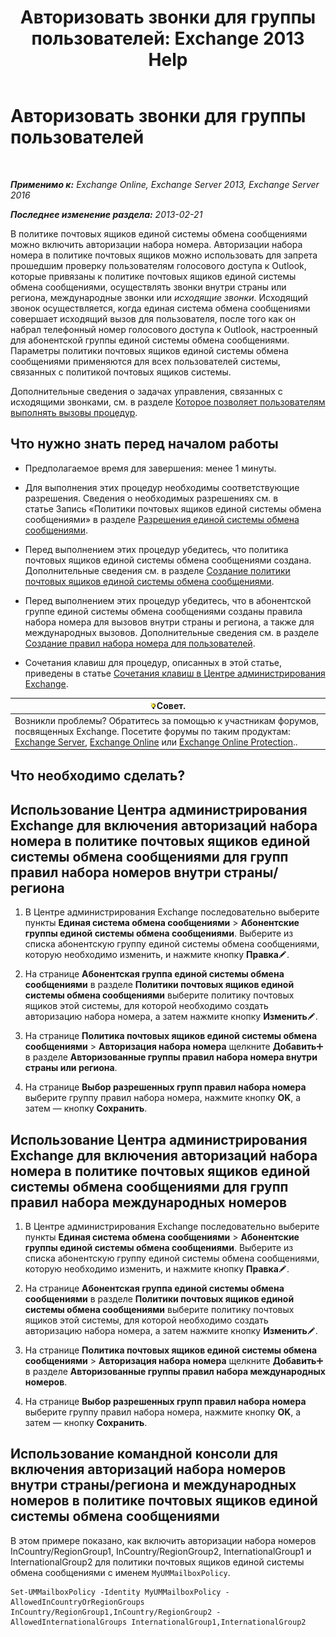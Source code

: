 ﻿---
title: 'Авторизовать звонки для группы пользователей: Exchange 2013 Help'
TOCTitle: Авторизовать звонки для группы пользователей
ms:assetid: 7fc36757-868c-4bde-b793-6ae630da155c
ms:mtpsurl: https://technet.microsoft.com/ru-ru/library/Bb232099(v=EXCHG.150)
ms:contentKeyID: 51408049
ms.date: 05/22/2018
mtps_version: v=EXCHG.150
ms.translationtype: MT
---

# Авторизовать звонки для группы пользователей

 

_**Применимо к:** Exchange Online, Exchange Server 2013, Exchange Server 2016_

_**Последнее изменение раздела:** 2013-02-21_

В политике почтовых ящиков единой системы обмена сообщениями можно включить авторизации набора номера. Авторизации набора номера в политике почтовых ящиков можно использовать для запрета прошедшим проверку пользователям голосового доступа к Outlook, которые привязаны к политике почтовых ящиков единой системы обмена сообщениями, осуществлять звонки внутри страны или региона, международные звонки или *исходящие звонки*. Исходящий звонок осуществляется, когда единая система обмена сообщениями совершает исходящий вызов для пользователя, после того как он набрал телефонный номер голосового доступа к Outlook, настроенный для абонентской группы единой системы обмена сообщениями. Параметры политики почтовых ящиков единой системы обмена сообщениями применяются для всех пользователей системы, связанных с политикой почтовых ящиков системы.

Дополнительные сведения о задачах управления, связанных с исходящими звонками, см. в разделе [Которое позволяет пользователям выполнять вызовы процедур](allowing-users-to-make-calls-procedures-exchange-2013-help.md).

## Что нужно знать перед началом работы

  - Предполагаемое время для завершения: менее 1 минуты.

  - Для выполнения этих процедур необходимы соответствующие разрешения. Сведения о необходимых разрешениях см. в статье Запись «Политики почтовых ящиков единой системы обмена сообщениями» в разделе [Разрешения единой системы обмена сообщениями](unified-messaging-permissions-exchange-2013-help.md).

  - Перед выполнением этих процедур убедитесь, что политика почтовых ящиков единой системы обмена сообщениями создана. Дополнительные сведения см. в разделе [Создание политики почтовых ящиков единой системы обмена сообщениями](create-a-um-mailbox-policy-exchange-2013-help.md).

  - Перед выполнением этих процедур убедитесь, что в абонентской группе единой системы обмена сообщениями созданы правила набора номера для вызовов внутри страны и региона, а также для международных вызовов. Дополнительные сведения см. в разделе [Создание правил набора номера для пользователей](create-dialing-rules-for-users-exchange-2013-help.md).

  - Сочетания клавиш для процедур, описанных в этой статье, приведены в статье [Сочетания клавиш в Центре администрирования Exchange](keyboard-shortcuts-in-the-exchange-admin-center-exchange-online-protection-help.md).

<table>
<thead>
<tr class="header">
<th><img src="images/Bb124558.tip(EXCHG.150).gif" title="Совет" alt="Совет" />Совет.</th>
</tr>
</thead>
<tbody>
<tr class="odd">
<td>Возникли проблемы? Обратитесь за помощью к участникам форумов, посвященных Exchange. Посетите форумы по таким продуктам: <a href="https://go.microsoft.com/fwlink/p/?linkid=60612">Exchange Server</a>, <a href="https://go.microsoft.com/fwlink/p/?linkid=267542">Exchange Online</a> или <a href="https://go.microsoft.com/fwlink/p/?linkid=285351">Exchange Online Protection</a>..</td>
</tr>
</tbody>
</table>


## Что необходимо сделать?

## Использование Центра администрирования Exchange для включения авторизаций набора номера в политике почтовых ящиков единой системы обмена сообщениями для групп правил набора номеров внутри страны/региона

1.  В Центре администрирования Exchange последовательно выберите пункты **Единая система обмена сообщениями** \> **Абонентские группы единой системы обмена сообщениями**. Выберите из списка абонентскую группу единой системы обмена сообщениями, которую необходимо изменить, и нажмите кнопку **Правка**![Значок редактирования](images/Bb124582.6f53ccb2-1f13-4c02-bea0-30690e6ea71d(EXCHG.150).gif "Значок редактирования").

2.  На странице **Абонентская группа единой системы обмена сообщениями** в разделе **Политики почтовых ящиков единой системы обмена сообщениями** выберите политику почтовых ящиков этой системы, для которой необходимо создать авторизацию набора номера, а затем нажмите кнопку **Изменить**![Значок редактирования](images/Bb124582.6f53ccb2-1f13-4c02-bea0-30690e6ea71d(EXCHG.150).gif "Значок редактирования").

3.  На странице **Политика почтовых ящиков единой системы обмена сообщениями** \> **Авторизация набора номера** щелкните **Добавить**![Значок добавления](images/JJ218640.c1e75329-d6d7-4073-a27d-498590bbb558(EXCHG.150).gif "Значок добавления") в разделе **Авторизованные группы правил набора номера внутри страны или региона**.

4.  На странице **Выбор разрешенных групп правил набора номера** выберите группу правил набора номера, нажмите кнопку **OK**, а затем — кнопку **Сохранить**.

## Использование Центра администрирования Exchange для включения авторизаций набора номера в политике почтовых ящиков единой системы обмена сообщениями для групп правил набора международных номеров

1.  В Центре администрирования Exchange последовательно выберите пункты **Единая система обмена сообщениями** \> **Абонентские группы единой системы обмена сообщениями**. Выберите из списка абонентскую группу единой системы обмена сообщениями, которую необходимо изменить, и нажмите кнопку **Правка**![Значок редактирования](images/Bb124582.6f53ccb2-1f13-4c02-bea0-30690e6ea71d(EXCHG.150).gif "Значок редактирования").

2.  На странице **Абонентская группа единой системы обмена сообщениями** в разделе **Политики почтовых ящиков единой системы обмена сообщениями** выберите политику почтовых ящиков этой системы, для которой необходимо создать авторизацию набора номера, а затем нажмите кнопку **Изменить**![Значок редактирования](images/Bb124582.6f53ccb2-1f13-4c02-bea0-30690e6ea71d(EXCHG.150).gif "Значок редактирования").

3.  На странице **Политика почтовых ящиков единой системы обмена сообщениями** \> **Авторизация набора номера** щелкните **Добавить**![Значок добавления](images/JJ218640.c1e75329-d6d7-4073-a27d-498590bbb558(EXCHG.150).gif "Значок добавления") в разделе **Авторизованные группы правил набора международных номеров**.

4.  На странице **Выбор разрешенных групп правил набора номера** выберите группу правил набора номера, нажмите кнопку **OK**, а затем — кнопку **Сохранить**.

## Использование командной консоли для включения авторизаций набора номеров внутри страны/региона и международных номеров в политике почтовых ящиков единой системы обмена сообщениями

В этом примере показано, как включить авторизации набора номеров InCountry/RegionGroup1, InCountry/RegionGroup2, InternationalGroup1 и InternationalGroup2 для политики почтовых ящиков единой системы обмена сообщениями с именем `MyUMMailboxPolicy`.

    Set-UMMailboxPolicy -Identity MyUMMailboxPolicy -AllowedInCountryOrRegionGroups InCountry/RegionGroup1,InCountry/RegionGroup2 -AllowedInternationalGroups InternationalGroup1,InternationalGroup2

